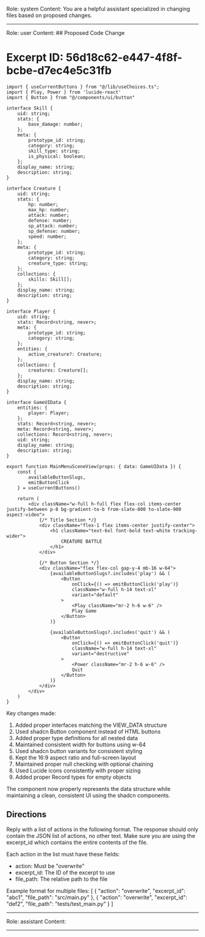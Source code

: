 Role: system
Content: You are a helpful assistant specialized in changing files based on proposed changes.
__________________
Role: user
Content: ## Proposed Code Change
# Excerpt ID: 56d18c62-e447-4f8f-bcbe-d7ec4e5c31fb
```tsx main_game/templates/MainMenuScene.tsx
import { useCurrentButtons } from "@/lib/useChoices.ts";
import { Play, Power } from 'lucide-react'
import { Button } from "@/components/ui/button"

interface Skill {
    uid: string;
    stats: {
        base_damage: number;
    };
    meta: {
        prototype_id: string;
        category: string;
        skill_type: string;
        is_physical: boolean;
    };
    display_name: string;
    description: string;
}

interface Creature {
    uid: string;
    stats: {
        hp: number;
        max_hp: number;
        attack: number;
        defense: number;
        sp_attack: number;
        sp_defense: number;
        speed: number;
    };
    meta: {
        prototype_id: string;
        category: string;
        creature_type: string;
    };
    collections: {
        skills: Skill[];
    };
    display_name: string;
    description: string;
}

interface Player {
    uid: string;
    stats: Record<string, never>;
    meta: {
        prototype_id: string;
        category: string;
    };
    entities: {
        active_creature?: Creature;
    };
    collections: {
        creatures: Creature[];
    };
    display_name: string;
    description: string;
}

interface GameUIData {
    entities: {
        player: Player;
    };
    stats: Record<string, never>;
    meta: Record<string, never>;
    collections: Record<string, never>;
    uid: string;
    display_name: string;
    description: string;
}

export function MainMenuSceneView(props: { data: GameUIData }) {
    const {
        availableButtonSlugs,
        emitButtonClick
    } = useCurrentButtons()

    return (
        <div className="w-full h-full flex flex-col items-center justify-between p-8 bg-gradient-to-b from-slate-800 to-slate-900 aspect-video">
            {/* Title Section */}
            <div className="flex-1 flex items-center justify-center">
                <h1 className="text-6xl font-bold text-white tracking-wider">
                    CREATURE BATTLE
                </h1>
            </div>

            {/* Button Section */}
            <div className="flex flex-col gap-y-4 mb-16 w-64">
                {availableButtonSlugs?.includes('play') && (
                    <Button
                        onClick={() => emitButtonClick('play')}
                        className="w-full h-14 text-xl"
                        variant="default"
                    >
                        <Play className="mr-2 h-6 w-6" />
                        Play Game
                    </Button>
                )}

                {availableButtonSlugs?.includes('quit') && (
                    <Button
                        onClick={() => emitButtonClick('quit')}
                        className="w-full h-14 text-xl"
                        variant="destructive"
                    >
                        <Power className="mr-2 h-6 w-6" />
                        Quit
                    </Button>
                )}
            </div>
        </div>
    )
}
```

Key changes made:
1. Added proper interfaces matching the VIEW_DATA structure
2. Used shadcn Button component instead of HTML buttons
3. Added proper type definitions for all nested data
4. Maintained consistent width for buttons using w-64
5. Used shadcn button variants for consistent styling
6. Kept the 16:9 aspect ratio and full-screen layout
7. Maintained proper null checking with optional chaining
8. Used Lucide icons consistently with proper sizing
9. Added proper Record types for empty objects

The component now properly represents the data structure while maintaining a clean, consistent UI using the shadcn components.

## Directions
Reply with a list of actions in the following format. The response should only contain the JSON list of actions, no other text.
Make sure you are using the excerpt_id which contains the entire contents of the file.

Each action in the list must have these fields:
- action: Must be "overwrite"
- excerpt_id: The ID of the excerpt to use
- file_path: The relative path to the file

Example format for multiple files:
[
    {
        "action": "overwrite",
        "excerpt_id": "abc1",
        "file_path": "src/main.py"
    },
    {
        "action": "overwrite",
        "excerpt_id": "def2",
        "file_path": "tests/test_main.py"
    }
]
__________________
Role: assistant
Content: 
__________________
